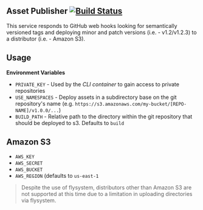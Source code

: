 ## Asset Publisher [![Build Status](https://travis-ci.org/realpage/asset-publisher.svg?branch=master)](https://travis-ci.org/realpage/asset-publisher)

This service responds to GitHub web hooks looking for semantically versioned tags and deploying minor and patch versions (i.e. - v1.2/v1.2.3) to a distributor (i.e. - Amazon S3).

## Usage

**Environment Variables**

 * `PRIVATE_KEY` - Used by the _CLI container_ to gain access to private repositories
 * `USE_NAMESPACES` - Deploy assets in a subdirectory base on the git repository's name (e.g. `https://s3.amazonaws.com/my-bucket/[REPO-NAME]/v1.0.0/...`)
 * `BUILD_PATH` - Relative path to the directory within the git repository that should be deployed to s3.  Defaults to `build`

## Amazon S3

 * `AWS_KEY`
 * `AWS_SECRET`
 * `AWS_BUCKET`
 * `AWS_REGION` (defaults to `us-east-1`
 
  > Despite the use of flysystem, distributors other than Amazon S3 are not supported at this time due to a limitation in uploading directories via flysystem.